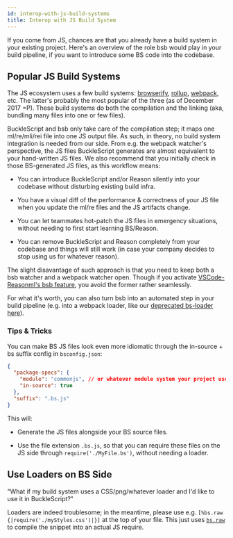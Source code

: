 ```yaml
---
id: interop-with-js-build-systems
title: Interop with JS Build System
---
```


If you come from JS, chances are that you already have a build system in your existing project. Here's an overview of the role bsb would play in your build pipeline, if you want to introduce some BS code into the codebase.

## Popular JS Build Systems

The JS ecosystem uses a few build systems: [browserify](http://browserify.org/), [rollup](https://github.com/rollup/rollup), [webpack](https://webpack.js.org/), etc. The latter's probably the most popular of the three (as of December 2017 =P). These build systems do both the compilation and the linking (aka, bundling many files into one or few files).

BuckleScript and bsb only take care of the compilation step; it maps one ml/re/mli/rei file into one JS output file. As such, in theory, no build system integration is needed from our side. From e.g. the webpack watcher's perspective, the JS files BuckleScript generates are almost equivalent to your hand-written JS files. We also recommend that you initially check in those BS-generated JS files, as this workflow means:

- You can introduce BuckleScript and/or Reason silently into your codebase without disturbing existing build infra.

- You have a visual diff of the performance & correctness of your JS file when you update the ml/re files and the JS artifacts change.

- You can let teammates hot-patch the JS files in emergency situations, without needing to first start learning BS/Reason.

- You can remove BuckleScript and Reason completely from your codebase and things will still work (in case your company decides to stop using us for whatever reason).

The slight disavantage of such approach is that you need to keep both a bsb watcher and a webpack watcher open. Though if you activate [VSCode-Reasonml's bsb feature](https://github.com/reasonml-editor/vscode-reasonml#bsb), you avoid the former rather seamlessly.

For what it's worth, you can also turn bsb into an automated step in your build pipeline (e.g. into a webpack loader, like our [deprecated bs-loader here](https://github.com/reasonml-community/bs-loader)).

### Tips & Tricks

You can make BS JS files look even more idiomatic through the in-source + bs suffix config in `bsconfig.json`:

```json
{
  "package-specs": {
    "module": "commonjs", // or whatever module system your project uses
    "in-source": true
  },
  "suffix": ".bs.js"
}
```

This will:

- Generate the JS files alongside your BS source files.

- Use the file extension `.bs.js`, so that you can require these files on the JS side through `require('./MyFile.bs')`, without needing a loader.

## Use Loaders on BS Side

"What if my build system uses a CSS/png/whatever loader and I'd like to use it in BuckleScript?"

Loaders are indeed troublesome; in the meantime, please use e.g. `[%bs.raw {|require('./myStyles.css')|}]` at the top of your file. This just uses [`bs.raw`](embed-raw-javascript.md) to compile the snippet into an actual JS require.

